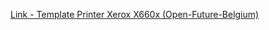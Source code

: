 [Link - Template Printer Xerox X660x (Open-Future-Belgium)](https://github.com/Open-Future-Belgium/zabbix/tree/master/templates)
